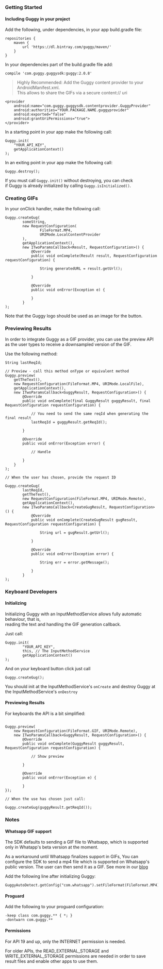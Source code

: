 ### Getting Started

#### Including Guggy in your project

Add the following, under dependencies, in your app build.gradle file:
````
repositories {
    maven {
        url 'https://dl.bintray.com/guggy/maven/'
    }
}
````

In your dependencies part of the build.gradle file add:

````
compile 'com.guggy.guggysdk:guggy:2.0.8'
````

> Highly Recommended: Add the Guggy content provider to your
AndroidManifest.xml.   
>This allows to share the GIFs via a secure content://
uri

````
<provider
    android:name="com.guggy.guggysdk.contentprovider.GuggyProvider"
    android:authorities="YOUR.PACKAGE.NAME.guggyprovider"
    android:exported="false"
    android:grantUriPermissions="true">
</provider>
````

In a starting point in your app make the following call:
````
Guggy.init(
    "YOUR_API_KEY",
    getApplicationContext()
);
````

In an exiting point in your app make the following call:

````
Guggy.destroy();
````

If you must call `Guggy.init()` without destroying, you can check  
if Guggy is already initialized by calling `Guggy.isInitialized()`.    

### Creating GIFs

In your onClick handler, make the following call:

````
Guggy.createGug(
        someString,
        new RequestConfiguration(
                FileFormat.MP4,
                URIMode.LocalContentProvider
        ),
        getApplicationContext(),
        new ITwoParamsCallback<Result, RequestConfiguration>() {
            @Override
            public void onComplete(Result result, RequestConfiguration requestConfiguration) {

                String generatedURL = result.getUrl();

            }

            @Override
            public void onError(Exception e) {

            }
        }
);
````

Note that the Guggy logo should be used as an image for the button.

### Previewing Results

In order to integrate Guggy as a GIF provider, you can use the preview API as the user types to receive a downsampled version of the GIF.

Use the following method:

````
String lastReqId;

// Preview - call this method onType or equivalent method
Guggy.preview(
    getTheText(), 
    new RequestConfiguration(FileFormat.MP4, URIMode.LocalFile), 
    getApplicationContext(), 
    new ITwoParamsCallback<GuggyResult, RequestConfiguration>() {
        @Override
        public void onComplete(final GuggyResult guggyResult, final RequestConfiguration requestConfiguration) {
    
            // You need to send the same reqId when generating the final result
            lastReqId = guggyResult.getReqId(); 
            
        }
    
        @Override
        public void onError(Exception error) {
    
            // Handle
            
        }
    }
);

// When the user has chosen, provide the request ID

Guggy.createGug(
        lastReqId,
        getTheText(),
        new RequestConfiguration(FileFormat.MP4, URIMode.Remote),
        getApplicationContext(),
        new ITwoParamsCallback<CreateGugResult, RequestConfiguration>() {
            @Override
            public void onComplete(CreateGugResult gugResult, RequestConfiguration requestConfiguration) {

                String url = gugResult.getUrl();

            }

            @Override
            public void onError(Exception error) {

                String err = error.getMessage();

            }
        }
);

````

### Keyboard Developers

#### Initializing
Initializing Guggy with an InputMethodService allows fully automatic behaviour, that is,  
reading the text and handling the GIF generation callback.

Just call:

````
Guggy.init(
        "YOUR_API_KEY",
        this, // The InputMethodService
        getApplicationContext()
);
````

And on your keyboard button click just call

````
Guggy.createGug();
````

You should init at the InputMethodService's `onCreate` and destroy Guggy at the InputMethodService's `onDestroy`

#### Previewing Results

For keyboards the API is a bit simplified:

````

Guggy.preview(
    new RequestConfiguration(FileFormat.GIF, URIMode.Remote),
    new ITwoParamsCallback<GuggyResult, RequestConfiguration>() {
        @Override
        public void onComplete(GuggyResult guggyResult, RequestConfiguration requestConfiguration) {

            // Show preview

        }

        @Override
        public void onError(Exception e) {

        }
});

// When the use has chosen just call:

Guggy.createGug(guggyResult.getReqId());

````

### Notes

#### Whatsapp GIF support

The SDK defaults to sending a GIF file to Whatsapp, which is supported only in Whatapp's beta version at the moment.

As a workaround until Whatsapp finalizes support in GIFs,
You can configure the SDK to send a mp4 file which is supported on Whatsapp's public version.
The user can then send it as a GIF. See more in our [blog](https://medium.com/guggy-blog/how-to-send-guggy-gifs-in-whatsapp-81597639ac4f)

Add the following line after initializing Guggy:

````
GuggyAutoDetect.getConfig("com.whatsapp").setFileFormat(FileFormat.MP4);
````

#### Proguard

Add the following to your proguard configuration:

    -keep class com.guggy.** { *; }
    -dontwarn com.guggy.**

#### Permissions

For API 19 and up, only the INTERNET permission is needed.

For older APIs, the READ_EXTERNAL_STORAGE and WRITE_EXTERNAL_STORAGE permissions
are needed in order to save result files and enable other apps to use them.
